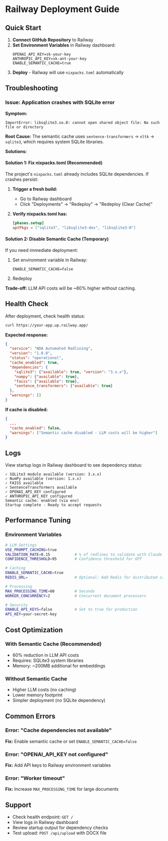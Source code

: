# Railway Deployment Guide

## Quick Start

1. **Connect GitHub Repository** to Railway
2. **Set Environment Variables** in Railway dashboard:
   ```
   OPENAI_API_KEY=sk-your-key
   ANTHROPIC_API_KEY=sk-ant-your-key
   ENABLE_SEMANTIC_CACHE=true
   ```
3. **Deploy** - Railway will use `nixpacks.toml` automatically

## Troubleshooting

### Issue: Application crashes with SQLite error

**Symptom:**
```
ImportError: libsqlite3.so.0: cannot open shared object file: No such file or directory
```

**Root Cause:**
The semantic cache uses `sentence-transformers` → `nltk` → `sqlite3`, which requires system SQLite libraries.

**Solutions:**

#### Solution 1: Fix nixpacks.toml (Recommended)
The project's `nixpacks.toml` already includes SQLite dependencies. If crashes persist:

1. **Trigger a fresh build:**
   - Go to Railway dashboard
   - Click "Deployments" → "Redeploy" → "Redeploy (Clear Cache)"

2. **Verify nixpacks.toml has:**
   ```toml
   [phases.setup]
   aptPkgs = ["sqlite3", "libsqlite3-dev", "libsqlite3-0"]
   ```

#### Solution 2: Disable Semantic Cache (Temporary)
If you need immediate deployment:

1. Set environment variable in Railway:
   ```
   ENABLE_SEMANTIC_CACHE=false
   ```

2. Redeploy

**Trade-off:** LLM API costs will be ~60% higher without caching.

## Health Check

After deployment, check health status:

```bash
curl https://your-app.up.railway.app/
```

**Expected response:**
```json
{
  "service": "NDA Automated Redlining",
  "version": "1.0.0",
  "status": "operational",
  "cache_enabled": true,
  "dependencies": {
    "sqlite3": {"available": true, "version": "3.x.x"},
    "numpy": {"available": true},
    "faiss": {"available": true},
    "sentence_transformers": {"available": true}
  },
  "warnings": []
}
```

**If cache is disabled:**
```json
{
  ...
  "cache_enabled": false,
  "warnings": ["Semantic cache disabled - LLM costs will be higher"]
}
```

## Logs

View startup logs in Railway dashboard to see dependency status:

```
✓ SQLite3 module available (version: 3.x.x)
✓ NumPy available (version: 1.x.x)
✓ FAISS available
✓ SentenceTransformers available
✓ OPENAI_API_KEY configured
✓ ANTHROPIC_API_KEY configured
Semantic cache: enabled (via env)
Startup complete - Ready to accept requests
```

## Performance Tuning

### Environment Variables

```bash
# LLM Settings
USE_PROMPT_CACHING=true
VALIDATION_RATE=0.15           # % of redlines to validate with Claude
CONFIDENCE_THRESHOLD=95        # Confidence threshold for GPT

# Caching
ENABLE_SEMANTIC_CACHE=true
REDIS_URL=                     # Optional: Add Redis for distributed cache

# Processing
MAX_PROCESSING_TIME=60         # Seconds
WORKER_CONCURRENCY=2           # Concurrent document processors

# Security
ENABLE_API_KEYS=false          # Set to true for production
API_KEY=your-secret-key
```

## Cost Optimization

### With Semantic Cache (Recommended)
- 60% reduction in LLM API costs
- Requires: SQLite3 system libraries
- Memory: ~200MB additional for embeddings

### Without Semantic Cache
- Higher LLM costs (no caching)
- Lower memory footprint
- Simpler deployment (no SQLite dependency)

## Common Errors

### Error: "Cache dependencies not available"
**Fix:** Enable semantic cache or set `ENABLE_SEMANTIC_CACHE=false`

### Error: "OPENAI_API_KEY not configured"
**Fix:** Add API keys to Railway environment variables

### Error: "Worker timeout"
**Fix:** Increase `MAX_PROCESSING_TIME` for large documents

## Support

- Check health endpoint: `GET /`
- View logs in Railway dashboard
- Review startup output for dependency checks
- Test upload: `POST /api/upload` with DOCX file
